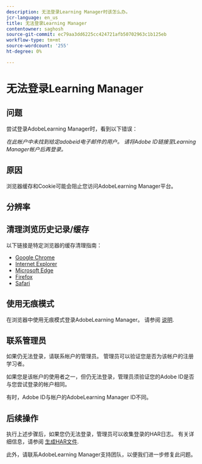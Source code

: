 ```yaml
---
description: 无法登录Learning Manager时该怎么办。
jcr-language: en_us
title: 无法登录Learning Manager
contentowner: saghosh
source-git-commit: ec79aa3dd6225cc424721afb50702963c1b125eb
workflow-type: tm+mt
source-wordcount: '255'
ht-degree: 0%

---
```




# 无法登录Learning Manager

## 问题

尝试登录AdobeLearning Manager时，看到以下错误：

*在此帐户中未找到给定adobeid电子邮件的用户。 请将Adobe ID链接至Learning Manager帐户后再登录。*

<!--![](assets/prime-error-message.png)-->

## 原因

浏览器缓存和Cookie可能会阻止您访问AdobeLearning Manager平台。

## 分辨率

## 清理浏览历史记录/缓存

以下链接是特定浏览器的缓存清理指南：

* [Google Chrome](https://support.google.com/accounts/answer/32050?co=GENIE.Platform%3DDesktop&amp;hl=en)
* [Internet Explorer](https://kb.wisc.edu/page.php?id=1514)
* [Microsoft Edge](https://www.bitdefender.com/support/how-to-clear-the-cache-and-cookies%C2%A0in-microsoft-edge-1914.html)
* [Firefox](https://kb.iu.edu/d/ahic)
* [Safari](https://oit.colorado.edu/tutorial/clear-web-browser-cache-safari-6)

## 使用无痕模式

在浏览器中使用无痕模式登录AdobeLearning Manager。 请参阅 [说明](https://support.google.com/chrome/answer/95464?co=GENIE.Platform%3DDesktop&amp;hl=en&amp;oco=0).

## 联系管理员

如果仍无法登录，请联系帐户的管理员。 管理员可以验证您是否为该帐户的注册学习者。

如果您是该帐户的使用者之一，但仍无法登录，管理员须验证您的Adobe ID是否与您尝试登录的帐户相同。

有时，Adobe ID与帐户的AdobeLearning Manager ID不同。

## 后续操作

执行上述步骤后，如果您仍无法登录，管理员可以收集登录的HAR日志。 有关详细信息，请参阅 [生成HAR文件](/help/migrated/kb/generate-har-file.md).

此外，请联系AdobeLearning Manager支持团队，以便我们进一步修复此问题。
